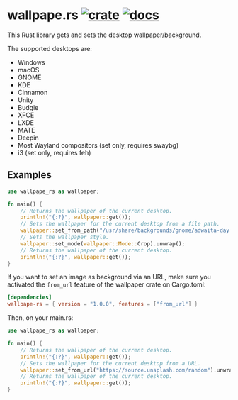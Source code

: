 
# wallpape.rs [![crate](https://img.shields.io/crates/v/wallpape-rs.svg)](https://crates.io/crates/wallpape-rs) [![docs](https://docs.rs/wallpape-rs/badge.svg)](https://docs.rs/wallpape-rs)

This Rust library gets and sets the desktop wallpaper/background.

The supported desktops are:

- Windows
- macOS
- GNOME
- KDE
- Cinnamon
- Unity
- Budgie
- XFCE
- LXDE
- MATE
- Deepin
- Most Wayland compositors (set only, requires swaybg)
- i3 (set only, requires feh)

## Examples

```rust
use wallpape_rs as wallpaper;

fn main() {
    // Returns the wallpaper of the current desktop.
    println!("{:?}", wallpaper::get());
    // Sets the wallpaper for the current desktop from a file path.
    wallpaper::set_from_path("/usr/share/backgrounds/gnome/adwaita-day.png").unwrap();
    // Sets the wallpaper style.
    wallpaper::set_mode(wallpaper::Mode::Crop).unwrap();
    // Returns the wallpaper of the current desktop.
    println!("{:?}", wallpaper::get());
}
```

If you want to set an image as background via an URL, make sure you activated the `from_url` feature of the wallpaper crate on Cargo.toml:

```toml
[dependencies]
wallpape-rs = { version = "1.0.0", features = ["from_url"] }
```

Then, on your main.rs:

```rust
use wallpape_rs as wallpaper;

fn main() {
    // Returns the wallpaper of the current desktop.
    println!("{:?}", wallpaper::get());
    // Sets the wallpaper for the current desktop from a URL.
    wallpaper::set_from_url("https://source.unsplash.com/random").unwrap();
    // Returns the wallpaper of the current desktop.
    println!("{:?}", wallpaper::get());
}
```
